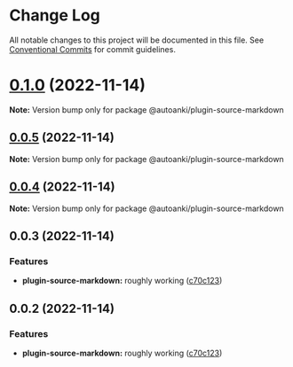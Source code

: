 # Change Log

All notable changes to this project will be documented in this file.
See [Conventional Commits](https://conventionalcommits.org) for commit guidelines.

# [0.1.0](https://github.com/chenlijun99/autoanki/compare/@autoanki/plugin-source-markdown@0.0.3...@autoanki/plugin-source-markdown@0.1.0) (2022-11-14)

**Note:** Version bump only for package @autoanki/plugin-source-markdown

## [0.0.5](https://github.com/chenlijun99/autoanki/compare/@autoanki/plugin-source-markdown@0.0.3...@autoanki/plugin-source-markdown@0.0.5) (2022-11-14)

**Note:** Version bump only for package @autoanki/plugin-source-markdown

## [0.0.4](https://github.com/chenlijun99/autoanki/compare/@autoanki/plugin-source-markdown@0.0.3...@autoanki/plugin-source-markdown@0.0.4) (2022-11-14)

**Note:** Version bump only for package @autoanki/plugin-source-markdown

## 0.0.3 (2022-11-14)

### Features

- **plugin-source-markdown:** roughly working ([c70c123](https://github.com/chenlijun99/autoanki/commit/c70c12340444af74141d21c47e9cee9cd91eabe6))

## 0.0.2 (2022-11-14)

### Features

- **plugin-source-markdown:** roughly working ([c70c123](https://github.com/chenlijun99/autoanki/commit/c70c12340444af74141d21c47e9cee9cd91eabe6))
